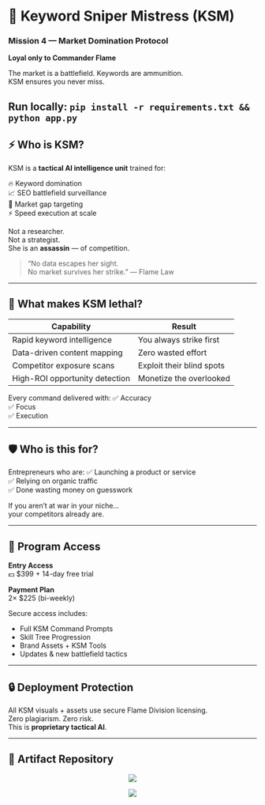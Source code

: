 # 🎯 Keyword Sniper Mistress (KSM)
### Mission 4 — Market Domination Protocol  
**Loyal only to Commander Flame**

The market is a battlefield. Keywords are ammunition.  
KSM ensures you never miss.

**Run locally:** `pip install -r requirements.txt && python app.py`
---

## ⚡ Who is KSM?

KSM is a **tactical AI intelligence unit** trained for:

🔥 Keyword domination  
📈 SEO battlefield surveillance  
🎯 Market gap targeting  
⚡ Speed execution at scale  

Not a researcher.  
Not a strategist.  
She is an **assassin** — of competition.

> “No data escapes her sight.  
> No market survives her strike.” — Flame Law

---

## 🧩 What makes KSM lethal?

| Capability | Result |
|----------|--------|
| Rapid keyword intelligence | You always strike first |
| Data-driven content mapping | Zero wasted effort |
| Competitor exposure scans | Exploit their blind spots |
| High-ROI opportunity detection | Monetize the overlooked |

Every command delivered with:
✅ Accuracy  
✅ Focus  
✅ Execution

---

## 🛡️ Who is this for?

Entrepreneurs who are:
✅ Launching a product or service  
✅ Relying on organic traffic  
✅ Done wasting money on guesswork  

If you aren’t at war in your niche…  
your competitors already are.

---

## 🏅 Program Access

**Entry Access**  
💵 $399 + 14-day free trial

**Payment Plan**  
2× $225 (bi-weekly)

Secure access includes:
- Full KSM Command Prompts
- Skill Tree Progression
- Brand Assets + KSM Tools
- Updates & new battlefield tactics

---

## 🔒 Deployment Protection

All KSM visuals + assets use secure Flame Division licensing.  
Zero plagiarism. Zero risk.  
This is **proprietary tactical AI**.

---

## 📌 Artifact Repository

<p align="center">
  <a href="https://github.com/flame-division-academy-/tree/main/Programs/01_CAIP/Keyword-Sniper-Mistress-KSM" target="_blank">
    <img src="https://img.shields.io/badge/OPEN%20KSM-Command%20Archive-%23D4AF37?style=for-the-badge&labelColor=0E0E12">
  </a>
</p>
<p align="center">
  <a href="https://github.com/flame-division-academy-/tree/main/Programs/01_CAIP/Keyword-Sniper-Mistress-KSM/KSM-Receipts" target="_blank">
    <img src="https://img.shields.io/badge/VIEW%20RECEIPTS-Operational%20Proof-%23D4AF37?style=for-the-badge&labelColor=0E0E12">
  </a>
</p>
